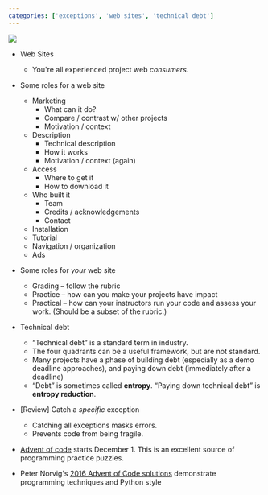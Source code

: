 ```yaml
---
categories: ['exceptions', 'web sites', 'technical debt']
---
```


[![](https://imgs.xkcd.com/comics/university_website.png)](https://xkcd.com/773/)

* Web Sites
  * You're all experienced project web *consumers*.
* Some roles for a web site
  * Marketing
    * What can it do?
    * Compare / contrast w/ other projects
    * Motivation / context
  * Description
    * Technical description
    * How it works
    * Motivation / context (again)
  * Access
    * Where to get it
    * How to download it
  * Who built it
    * Team
    * Credits / acknowledgements
    * Contact
  * Installation
  * Tutorial
  * Navigation / organization
  * Ads
* Some roles for *your* web site
  * Grading – follow the rubric
  * Practice – how can you make your projects have impact
  * Practical – how can your instructors run your code and assess your work. (Should be a subset of the rubric.)

* Technical debt
  * “Technical debt” is a standard term in industry.
   * The four quadrants can be a useful framework, but are not standard.
  * Many projects have a phase of building debt (especially as a demo deadline approaches), and paying down debt (immediately after a deadline)
  * “Debt” is sometimes called **entropy**. “Paying down technical debt” is **entropy reduction**.
* [Review] Catch a *specific* exception
  * Catching all exceptions masks errors.
  * Prevents code from being fragile.

* [Advent of code](https://adventofcode.com) starts December 1. This is an excellent source of programming practice puzzles.
* Peter Norvig's [2016 Advent of Code solutions](http://nbviewer.jupyter.org/url/norvig.com/ipython/Advent%20of%20Code.ipynb) demonstrate programming techniques and Python style
